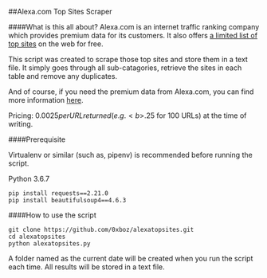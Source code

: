 ##Alexa.com Top Sites Scraper


####What is this all about?
Alexa.com is an internet traffic ranking company which provides premium data for its customers. It also offers [a limited list of top sites](https://www.alexa.com/topsites) on the web for free.

This script was created to scrape those top sites and store them in a text file. It simply goes through all sub-catagories, retrieve the sites in each table and remove any duplicates.

And of course, if you need the premium data from Alexa.com, you can find more information [here](https://aws.amazon.com/alexa-top-sites/). 

Pricing: $0.0025 per URL returned (e.g. <b>$.25 for 100 URLs</b>) at the time of writing.

####Prerequisite

Virtualenv or similar (such as, pipenv) is recommended before running the script. 

Python 3.6.7

```
pip install requests==2.21.0
pip install beautifulsoup4==4.6.3
```

####How to use the script

```
git clone https://github.com/0xboz/alexatopsites.git
cd alexatopsites
python alexatopsites.py
```

A folder named as the current date will be created when you run the script each time. All results will be stored in a text file.
